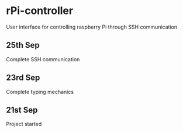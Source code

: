 # rPi-controller

User interface for controlling raspberry Pi through SSH communication

## 25th Sep
Complete SSH communication 

## 23rd Sep
Complete typing mechanics

## 21st Sep
Project started
